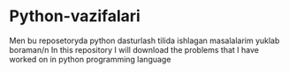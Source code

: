 # Python-vazifalari
Men bu reposetoryda python dasturlash tilida ishlagan masalalarim yuklab boraman/n
In this repository I will download the problems that I have worked on in python programming language
